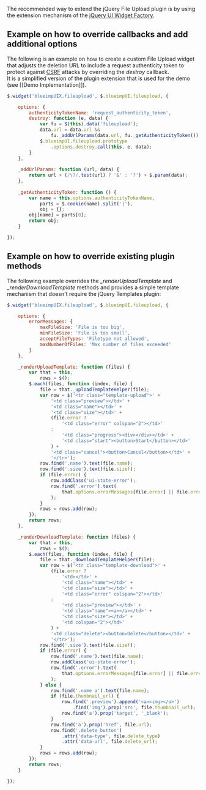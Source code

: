 The recommended way to extend the jQuery File Upload plugin is by using the extension mechanism of the [jQuery UI Widget Factory](http://docs.jquery.com/UI_Developer_Guide#The_widget_factory).

## Example on how to override callbacks and add additional options
The following is an example on how to create a custom File Upload widget that adjusts the deletion URL to include a request authenticity token to protect against [CSRF](http://en.wikipedia.org/wiki/Cross-site_request_forgery) attacks by overriding the *destroy* callback.  
It is a simplified version of the plugin extension that is used for the demo (see [[Demo Implementation]]).

```js
$.widget('blueimpUIX.fileupload', $.blueimpUI.fileupload, {

    options: {
        authenticityTokenName: 'request_authenticity_token',
        destroy: function (e, data) {
            var fu = $(this).data('fileupload');
            data.url = data.url &&
                fu._addUrlParams(data.url, fu._getAuthenticityToken());
            $.blueimpUI.fileupload.prototype
                .options.destroy.call(this, e, data);
        }
    },
    
    _addUrlParams: function (url, data) {
        return url + (/\?/.test(url) ? '&' : '?') + $.param(data);
    },
    
    _getAuthenticityToken: function () {
        var name = this.options.authenticityTokenName,
            parts = $.cookie(name).split('|'),
            obj = {};
        obj[name] = parts[0];
        return obj;
    }

});
```

## Example on how to override existing plugin methods
The following example overrides the *_renderUploadTemplate* and *_renderDownloadTemplate* methods and provides a simple template mechanism that doesn't require the jQuery Templates plugin:
```js
$.widget('blueimpUIX.fileupload', $.blueimpUI.fileupload, {

    options: {
        errorMessages: {
            maxFileSize: 'File is too big',
            minFileSize: 'File is too small',
            acceptFileTypes: 'Filetype not allowed',
            maxNumberOfFiles: 'Max number of files exceeded'
        }
    },

    _renderUploadTemplate: function (files) {
        var that = this,
            rows = $();
        $.each(files, function (index, file) {
            file = that._uploadTemplateHelper(file);
            var row = $('<tr class="template-upload">' + 
                '<td class="preview"></td>' +
                '<td class="name"></td>' +
                '<td class="size"></td>' +
                (file.error ?
                    '<td class="error" colspan="2"></td>'
                :
                    '<td class="progress"><div></div></td>' +
                    '<td class="start"><button>Start</button></td>'
                ) + 
                '<td class="cancel"><button>Cancel</button></td>' +
                '</tr>');
            row.find('.name').text(file.name);
            row.find('.size').text(file.sizef);
            if (file.error) {
                row.addClass('ui-state-error');
                row.find('.error').text(
                    that.options.errorMessages[file.error] || file.error
                );
            }
            rows = rows.add(row);
        });
        return rows;
    },

    _renderDownloadTemplate: function (files) {
        var that = this,
            rows = $();
        $.each(files, function (index, file) {
            file = that._downloadTemplateHelper(file);
            var row = $('<tr class="template-download">' + 
                (file.error ?
                    '<td></td>' +
                    '<td class="name"></td>' +
                    '<td class="size"></td>' +
                    '<td class="error" colspan="2"></td>'
                :
                    '<td class="preview"></td>' +
                    '<td class="name"><a></a></td>' +
                    '<td class="size"></td>' +
                    '<td colspan="2"></td>'
                ) + 
                '<td class="delete"><button>Delete</button></td>' +
                '</tr>');
            row.find('.size').text(file.sizef);
            if (file.error) {
                row.find('.name').text(file.name);
                row.addClass('ui-state-error');
                row.find('.error').text(
                    that.options.errorMessages[file.error] || file.error
                );
            } else {
                row.find('.name a').text(file.name);
                if (file.thumbnail_url) {
                    row.find('.preview').append('<a><img></a>')
                        .find('img').prop('src', file.thumbnail_url);
                    row.find('a').prop('target', '_blank');
                }
                row.find('a').prop('href', file.url);
                row.find('.delete button')
                    .attr('data-type', file.delete_type)
                    .attr('data-url', file.delete_url);
            }
            rows = rows.add(row);
        });
        return rows;
    }

});
```